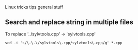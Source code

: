 Linux tricks tips general stuff

## Search and replace string in multiple files
To replace '../sylvtools.cpp' -> 'sylvtools.cpp'
```
sed -i 's/\.\.\/sylvtools\.cpp/sylvtools\.cpp/g' *.cpp
```
